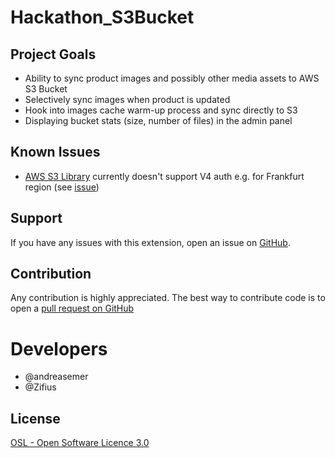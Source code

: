 # Hackathon_S3Bucket

## Project Goals

* Ability to sync product images and possibly other media assets to AWS S3 Bucket
* Selectively sync images when product is updated
* Hook into images cache warm-up process and sync directly to S3
* Displaying bucket stats (size, number of files) in the admin panel

## Known Issues

* [AWS S3 Library](https://github.com/tpyo/amazon-s3-php-class) currently doesn't support V4 auth e.g. for Frankfurt region (see [issue](https://github.com/tpyo/amazon-s3-php-class/issues/96))

## Support
 
If you have any issues with this extension, open an issue on [GitHub](https://github.com/magento-hackathon/Hackathon_S3Bucket/issues).
 
## Contribution
 
Any contribution is highly appreciated. The best way to contribute code is to open a [pull request on GitHub](https://github.com/magento-hackathon/Hackathon_S3Bucket/pulls)
 
# Developers
 
* @andreasemer
* @Zifius
 
## License
 
[OSL - Open Software Licence 3.0](http://opensource.org/licenses/osl-3.0.php)

